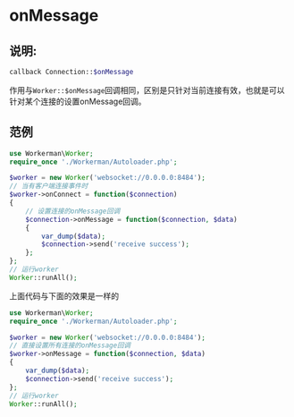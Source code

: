 # onMessage
## 说明:
```php
callback Connection::$onMessage
```


作用与```Worker::$onMessage```回调相同，区别是只针对当前连接有效，也就是可以针对某个连接的设置onMessage回调。


## 范例

```php
use Workerman\Worker;
require_once './Workerman/Autoloader.php';

$worker = new Worker('websocket://0.0.0.0:8484');
// 当有客户端连接事件时
$worker->onConnect = function($connection)
{
    // 设置连接的onMessage回调
    $connection->onMessage = function($connection, $data)
    {
        var_dump($data);
        $connection->send('receive success');
    };
};
// 运行worker
Worker::runAll();
```

上面代码与下面的效果是一样的

```php
use Workerman\Worker;
require_once './Workerman/Autoloader.php';

$worker = new Worker('websocket://0.0.0.0:8484');
// 直接设置所有连接的onMessage回调
$worker->onMessage = function($connection, $data)
{
    var_dump($data);
    $connection->send('receive success');
};
// 运行worker
Worker::runAll();
```
